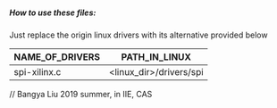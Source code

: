 ##### How to use these files:
Just replace the origin linux drivers with its alternative provided below

|NAME_OF_DRIVERS | PATH_IN_LINUX |
|-|-|
|spi-xilinx.c | <linux_dir>/drivers/spi |



// Bangya Liu 2019 summer, in IIE, CAS
